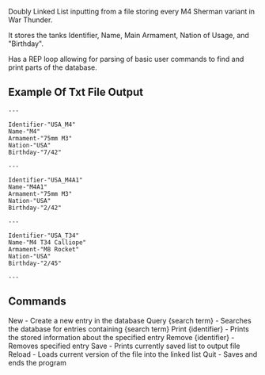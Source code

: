 Doubly Linked List inputting from a file storing every M4 Sherman variant in War Thunder.

It stores the tanks Identifier, Name, Main Armament, Nation of Usage, and "Birthday".

Has a REP loop allowing for parsing of basic user commands to find and print parts of the database.

## Example Of Txt File Output

```
---

Identifier-"USA_M4"
Name-"M4"
Armament-"75mm M3"
Nation-"USA"
Birthday-"7/42"

---

Identifier-"USA_M4A1"
Name-"M4A1"
Armament-"75mm M3"
Nation-"USA"
Birthday-"2/42"

---

Identifier-"USA_T34"
Name-"M4 T34 Calliope"
Armament-"M8 Rocket"
Nation-"USA"
Birthday-"2/45"

---

```

## Commands
New - Create a new entry in the database
Query {search term} - Searches the database for entries containing {search term}
Print {identifier} - Prints the stored information about the specified entry
Remove {identifier} - Removes specified entry
Save - Prints currently saved list to output file
Reload - Loads current version of the file into the linked list 
Quit - Saves and ends the program
